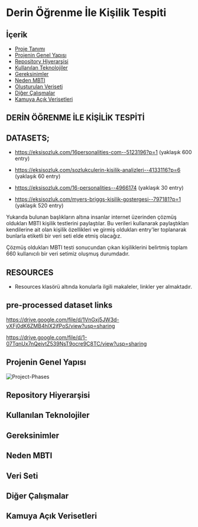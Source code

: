 # Derin Öğrenme İle Kişilik Tespiti

## İçerik
- [Proje Tanımı](https://github.com/kaansonmezoz/personality-prediction-nlp#proje-tanımı)
- [Projenin Genel Yapısı](https://github.com/kaansonmezoz/personality-detection-nlp#projenin-genel-yapısı)
- [Repository Hiyerarşisi](https://github.com/kaansonmezoz/personality-prediction-nlp#repository-hiyerarşisi)
- [Kullanılan Teknolojiler](https://github.com/kaansonmezoz/personality-prediction-nlp#kullanılan-teknolojiler)
- [Gereksinimler](https://github.com/kaansonmezoz/personality-prediction-nlp#gereksinimler)
- [Neden MBTI](https://github.com/kaansonmezoz/personality-prediction-nlp#neden-mbti)
- [Oluşturulan Veriseti](https://github.com/kaansonmezoz/personality-prediction-nlp#oluşturulan-veriseti)
- [Diğer Çalışmalar](https://github.com/kaansonmezoz/personality-prediction-nlp#diğer-çalışmalar)
- [Kamuya Açık Verisetleri](https://github.com/kaansonmezoz/personality-prediction-nlp#kamuya-açık-verisetleri)



## DERİN ÖĞRENME İLE KİŞİLİK TESPİTİ


## DATASETS;
- https://eksisozluk.com/16personalities-com--5123196?p=1 (yaklaşık 600 entry) 

- https://eksisozluk.com/sozlukculerin-kisilik-analizleri--4133116?p=6  (yaklaşık 60 entry)

- https://eksisozluk.com/16-personalities--4966174  (yaklaşık 30 entry)

- https://eksisozluk.com/myers-briggs-kisilik-gostergesi--797181?p=1  (yaklaşık 520 entry)

Yukarıda bulunan başlıkların altına insanlar internet üzerinden çözmüş oldukları MBTI kişilik testlerini paylaştılar. 
Bu verileri kullanarak paylaştıkları kendilerine ait olan kişilik özellikleri ve girmiş oldukları entry'ler toplanarak bunlarla etiketli bir veri seti elde etmiş olacağız.

Çözmüş oldukları MBTI testi sonucundan çıkan kişiliklerini belirtmiş
toplam 660 kullanıcılı bir veri setimiz oluşmuş durumdadır.

## RESOURCES

- Resources klasörü altında konularla ilgili makaleler, linkler yer almaktadır.

## pre-processed dataset links

https://drive.google.com/file/d/1VnGxj5JW3d-vXFj0dK6ZMB4hlX2jfPoS/view?usp=sharing

https://drive.google.com/file/d/1-07TqnUx7nQeivtZ539NsT9ocre9C8TC/view?usp=sharing

## Projenin Genel Yapısı

![Project-Phases](https://raw.githubusercontent.com/kaansonmezoz/personality-detection-nlp/0836b492d89fca540aa51effca5b5b8778e2c862/Project-Phases.png)

## Repository Hiyerarşisi

## Kullanılan Teknolojiler

## Gereksinimler

## Neden MBTI

## Veri Seti

## Diğer Çalışmalar

## Kamuya Açık Verisetleri
